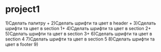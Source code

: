 # project1
<!-- План -->
1)Сделать палитру +
2)Сделать шрифти та цвет в header +
3)Сделать шрифти та цвет в section 1+
4)Сделать шрифти та цвет в section 2+
5)Сделать шрифти та цвет в section 3+
6)Сделать шрифти та цвет в section 4
7)Сделать шрифти та цвет в section 5
8)Сделать шрифти та цвет в footer
9)